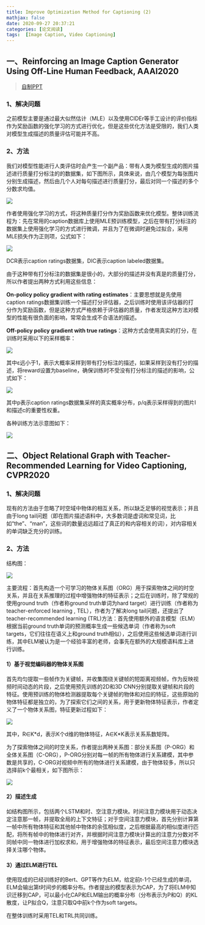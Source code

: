 ```yaml
---
title: Improve Optimization Method for Captioning (2)
mathjax: false
date: 2020-09-27 20:37:21
categories: [论文阅读]
tags:  [Image Caption, Video Captioning]
---
```


## 一、Reinforcing an Image Caption Generator Using Off-Line Human Feedback, AAAI2020
> [自制PPT](https://github.com/ezeli/notes_in_BIT/raw/master/PPT/AAAI2020%20Reinforcing%20an%20Image%20Caption%20Generator%20Using%20Off-Line%20Human%20Feedback.pptx)

### 1、解决问题

之前模型主要是通过最大似然估计（MLE）以及使用CIDEr等手工设计的评价指标作为奖励函数的强化学习的方式进行优化，但是这些优化方法是受限的，我们人类对模型生成描述的质量评估可能并不高。
<!-- more -->
### 2、方法

我们对模型性能进行人类评估时会产生一个副产品：带有人类为模型生成的图片描述进行质量打分标注的的数据集，如下图所示，具体来说，由几个模型为每张图片分别生成描述，然后由几个人对每句描述进行质量打分，最后对同一个描述的多个分数求均值。

![](2020-09-27-Improve-Optimization-Method-for-Captioning-2/9a8bfd4a9d5e26d3799638a2ee8196a5.png)

作者使用强化学习的方式，将这种质量打分作为奖励函数来优化模型。整体训练流程为：先在常用的caption数据库上使用MLE预训练模型，之后在带有打分标注的数据集上使用强化学习的方式进行微调，并且为了在微调时避免过拟合，采用MLE损失作为正则项，公式如下：

![](2020-09-27-Improve-Optimization-Method-for-Captioning-2/93876266c172b991a8502f80b2e5975b.png)

DCR表示caption ratings数据集，DIC表示caption labeled数据集。

由于这种带有打分标注的数据集是很小的，大部分的描述并没有真是的质量打分，所以作者提出两种方式利用这些信息：

**On-policy policy gradient with rating estimates**：主要思想就是先使用caption ratings数据集训练一个描述打分评估器，之后训练时使用该评估器的打分作为奖励函数，但是这种方式严格依赖于评估器的质量，作者发现这种方法对模型的性能有很负面的影响，常常会生成不合语法的描述。

**Off-policy policy gradient with true ratings**：这种方式会使用真实的打分，在训练时采用以下的采样概率：

![](2020-09-27-Improve-Optimization-Method-for-Captioning-2/0e5f953dacf598f3f4c8f456bca85c3a.png)

其中ε远小于1，表示大概率采样到带有打分标注的描述，如果采样到没有打分的描述，将reward设置为baseline，确保训练时不受没有打分标注的描述的影响，公式如下：

![](2020-09-27-Improve-Optimization-Method-for-Captioning-2/736484982d1fd0c3d3f8252328674aeb.png)

其中p表示caption ratings数据集采样的真实概率分布，p/q表示采样得到的图片I和描述c的重要性权重。

各种训练方法示意图如下：

![](2020-09-27-Improve-Optimization-Method-for-Captioning-2/9186d8a43b8ea8496cc6e4814a17cd02.png)

## 二、Object Relational Graph with Teacher-Recommended Learning for Video Captioning, CVPR2020

### 1、解决问题

现有的方法由于忽略了时空域中物体的相互关系，所以缺乏足够的视觉表示；并且由于long tail问题（即在图片描述语料中，大多数词是虚词和常见词，比如“the”、“man”，这些词的数量远远超过了真正的和内容相关的词），对内容相关的单词缺乏充分的训练。

### 2、方法

结构图：

![](2020-09-27-Improve-Optimization-Method-for-Captioning-2/487aa933ef32d351e539a5699bf7fdcf.png)

主要流程：首先构造一个可学习的物体关系图（ORG）用于探索物体之间的时空关系，并且在关系推理的过程中增强物体的特征表示；之后在训练时，除了常规的使用ground truth（作者称ground truth单词为hard target）进行训练（作者称为teacher-enforced learning , TEL），作者为了解决long tail问题，还提出了teacher-recommended learning (TRL)方法：首先使用额外的语言模型（ELM）根据当前ground truth单词的预测概率生成一些候选单词（作者称为soft targets，它们往往在语义上和ground truth相似），之后使用这些候选单词进行训练，其中ELM被认为是一个经验丰富的老师，会事先在额外的大规模语料库上进行训练。

#### 1）基于视觉编码器的物体关系图

首先均匀提取一些帧作为关键帧，并收集围绕关键帧的短距离视频帧，作为反映视频时间动态的片段，之后使用预先训练的2D和3D CNN分别提取关键帧和片段的特征。使用预训练的物体检测器提取每个关键帧的物体和对应的特征，这些原始的物体特征都是独立的，为了探索它们之间的关系，用于更新物体特征表示，作者定义了一个物体关系图，特征更新过程如下：

![](2020-09-27-Improve-Optimization-Method-for-Captioning-2/5178258c1596338d914ac36e94736c1d.png)

其中，R∈K\*d，表示K个d维的物体特征，A∈K\*K表示关系系数矩阵。

为了探索物体之间的时空关系，作者提出两种关系图：部分关系图（P-ORG）和全体关系图（C-ORG），P-ORG分别对每一帧的所有物体进行关系建模，其中参数是共享的，C-ORG对视频中所有的物体进行关系建模，由于物体较多，所以只选择前k个最相关，如下图所示：

![](2020-09-27-Improve-Optimization-Method-for-Captioning-2/d390b1e2721ae4b8cf86601c74802392.png)

#### 2）描述生成

如结构图所示，包括两个LSTM和时、空注意力模块。时间注意力模块用于动态决定注意那一帧，并提取全局的上下文特征；对于空间注意力模块，首先分别计算第一帧中所有物体特征和其他帧中物体的余弦相似度，之后根据最高的相似度进行匹配，将所有帧中的物体进行对齐，并根据时间注意力模块计算出的注意力分数对不同帧中同一物体进行加权求和，用于增强物体的特征表示，最后空间注意力模块选择关注哪个物体。

#### 3）通过ELM进行TEL

使用现成的已经训练好的Bert、GPT等作为ELM，给定前t-1个已经生成的单词，ELM会输出第t时间步的概率分布。作者提出的模型表示为CAP，为了将ELM中知识迁移到CAP，可以最小化CAP和ELM输出的概率分布（分布表示为P和Q）的KL散度，让P拟合Q，注意只取Q中前k个作为soft targets。

在整体训练时采用TEL和TRL共同训练。
